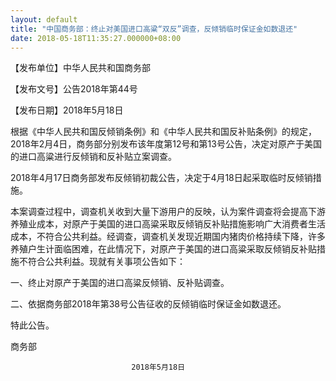 ```yaml
---
layout: default
title: "中国商务部：终止对美国进口高粱“双反”调查，反倾销临时保证金如数退还"
date: 2018-05-18T11:35:27.000000+08:00
---
```


【发布单位】中华人民共和国商务部

【发布文号】公告2018年第44号

【发布日期】2018年5月18日 

根据《中华人民共和国反倾销条例》和《中华人民共和国反补贴条例》的规定，2018年2月4日，商务部分别发布该年度第12号和第13号公告，决定对原产于美国的进口高粱进行反倾销和反补贴立案调查。

2018年4月17日商务部发布反倾销初裁公告，决定于4月18日起采取临时反倾销措施。

本案调查过程中，调查机关收到大量下游用户的反映，认为案件调查将会提高下游养殖业成本，对原产于美国的进口高粱采取反倾销反补贴措施影响广大消费者生活成本，不符合公共利益。经调查，调查机关发现近期国内猪肉价格持续下降，许多养殖户生计面临困难，在此情况下，对原产于美国的进口高粱采取反倾销反补贴措施不符合公共利益。现就有关事项公告如下：

一、终止对原产于美国的进口高粱反倾销、反补贴调查。

二、依据商务部2018年第38号公告征收的反倾销临时保证金如数退还。

特此公告。

商务部

                               2018年5月18日​​​​

